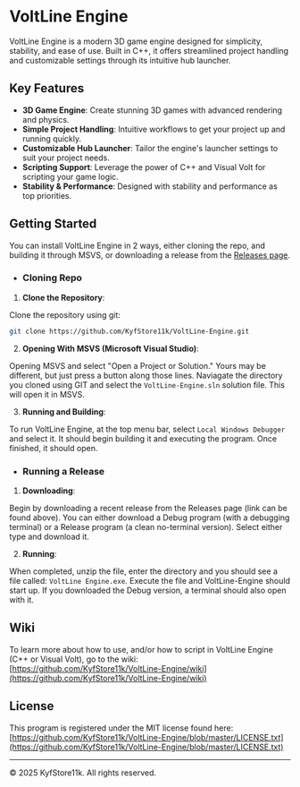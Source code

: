 # VoltLine Engine

VoltLine Engine is a modern 3D game engine designed for simplicity, stability, and ease of use. Built in C++, it offers streamlined project handling and customizable settings through its intuitive hub launcher.

## Key Features

- **3D Game Engine**: Create stunning 3D games with advanced rendering and physics.
- **Simple Project Handling**: Intuitive workflows to get your project up and running quickly.
- **Customizable Hub Launcher**: Tailor the engine's launcher settings to suit your project needs.
- **Scripting Support**: Leverage the power of C++ and Visual Volt for scripting your game logic.
- **Stability & Performance**: Designed with stability and performance as top priorities.

## Getting Started

You can install VoltLine Engine in 2 ways, either cloning the repo, and building it through MSVS, or downloading a release from the [Releases page](https://github.com/KyfStore11k/VoltLine-Engine/releases).

- ### Cloning Repo

1. **Clone the Repository**:

Clone the repository using git:
```bash
git clone https://github.com/KyfStore11k/VoltLine-Engine.git
```

2. **Opening With MSVS (Microsoft Visual Studio)**:

Opening MSVS and select "Open a Project or Solution." Yours may be different, but just press a button along those lines. Naviagate the directory you cloned using GIT and select the `VoltLine-Engine.sln` solution file. This will open it in MSVS.

3. **Running and Building**:

To run VoltLine Engine, at the top menu bar, select `Local Windows Debugger` and select it. It should begin building it and executing the program. Once finished, it should open.

- ### Running a Release

1. **Downloading**:

Begin by downloading a recent release from the Releases page (link can be found above). You can either download a Debug program (with a debugging terminal) or a Release program (a clean no-terminal version). Select either type and download it.

2. **Running**:

When completed, unzip the file, enter the directory and you should see a file called: `VoltLine Engine.exe`. Execute the file and VoltLine-Engine should start up. If you downloaded the Debug version, a terminal should also open with it.

## Wiki

To learn more about how to use, and/or how to script in VoltLine Engine (C++ or Visual Volt), go to the wiki: [https://github.com/KyfStore11k/VoltLine-Engine/wiki](https://github.com/KyfStore11k/VoltLine-Engine/wiki)

## License

This program is registered under the MIT license found here: [https://github.com/KyfStore11k/VoltLine-Engine/blob/master/LICENSE.txt](https://github.com/KyfStore11k/VoltLine-Engine/blob/master/LICENSE.txt)

---

© 2025 KyfStore11k. All rights reserved.
